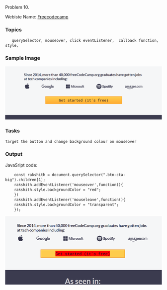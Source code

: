 Problem 10.

Webiste Name: [Freecodecamp](https://www.freecodecamp.org/)

### Topics

       querySelector, mouseover, click eventListener,  callback function, style,

### Sample Image

![pic2](./images/pic1.png)

### Tasks

    Target the button and change background colour on mouseover

### Output

JavaSript code:

        const rakshith = document.querySelector(".btn-cta-big").children[1];
    	rakshith.addEventListener('mouseover',function(){
    	rakshith.style.backgroundColor = "red";
    	})
    	rakshith.addEventListener('mouseleave',function(){
    	rakshith.style.backgroundColor = "transparent";
    	});

![pic2](./images/pic2.png)
